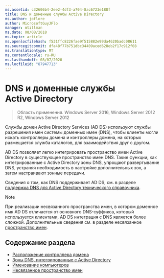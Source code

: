 ```yaml
---
ms.assetid: c32606b4-2ee2-4df3-a704-8ac6723e188f
title: DNS и доменные службы Active Directory
ms.author: joflore
author: MicrosoftGuyJFlo
manager: mtillman
ms.date: 08/08/2018
ms.topic: article
ms.openlocfilehash: f531ffc8226fae9f515882e99da4620badc08611
ms.sourcegitcommit: dfa48f77b751dbc34409aced628eb2f17c912f08
ms.translationtype: MT
ms.contentlocale: ru-RU
ms.lasthandoff: 08/07/2020
ms.locfileid: "87947713"
---
```

# <a name="dns-and-ad-ds"></a>DNS и доменные службы Active Directory

> Область применения. Windows Server 2016, Windows Server 2012 R2, Windows Server 2012

Службы домен Active Directory Services (AD DS) используют службы разрешения имен системы доменных имен (DNS), чтобы клиенты могли искать контроллеры домена и контроллеры домена, на которых размещается служба каталогов, для взаимодействия друг с другом.

AD DS позволяет легко интегрировать пространство имен Active Directory в существующее пространство имен DNS. Такие функции, как интегрированные с Active Directory зоны DNS, упрощают развертывание DNS, устраняя необходимость в настройке дополнительных зон, а затем настраивают зонные передачи.

Сведения о том, как DNS поддерживает AD DS, см. в разделе [поддержка DNS для Active Directory технического справочника](/previous-versions/windows/it-pro/windows-server-2003/cc781627(v=ws.10)).

> [!NOTE]
> При реализации несвязанного пространства имен, в котором доменное имя AD DS отличается от основного DNS-суффикса, который используется клиентами, AD DS интеграция с DNS является более сложной. Дополнительные сведения см. в разделе несвязанное [пространство имен](Disjoint-Namespace.md).

## <a name="in-this-section"></a>Содержание раздела

- [Расположение контроллера домена](Domain-Controller-Location.md)
- [Зоны DNS, интегрированные с Active Directory](Active-Directory-Integrated-DNS-Zones.md)
- [Именование компьютеров](Computer-Naming.md)
- [Несвязанное пространство имен](Disjoint-Namespace.md)

